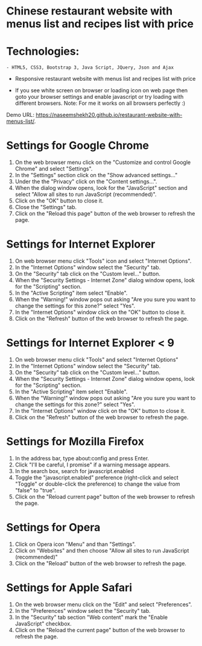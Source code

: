 # Chinese restaurant website with menus list and recipes list with price 
# Technologies:
    - HTML5, CSS3, Bootstrap 3, Java Script, JQuery, Json and Ajax 
- Responsive restaurant website with menus list and recipes list with price

- If you see white screen on browser or loading icon on web page then goto your browser settings and enable javascript or try loading with different browsers.
Note: For me it works on all browsers perfectly :) 

Demo URL: https://naseemshekh20.github.io/restaurant-website-with-menus-list/.

# Settings for Google Chrome
1. On the web browser menu click on the "Customize and control Google Chrome" and select "Settings". 
2. In the "Settings" section click on the "Show advanced settings..." 
3. Under the the "Privacy" click on the "Content settings...". 
4. When the dialog window opens, look for the "JavaScript" section and select "Allow all sites to run JavaScript (recommended)". 
5. Click on the "OK" button to close it. 
6. Close the "Settings" tab. 
7. Click on the "Reload this page" button of the web browser to refresh the page.
 
# Settings for Internet Explorer
1. On web browser menu click "Tools" icon and select "Internet Options".
2. In the "Internet Options" window select the "Security" tab.
3. On the "Security" tab click on the "Custom level..." button.
4. When the "Security Settings - Internet Zone" dialog window opens, look for the "Scripting" section.
5. In the "Active Scripting" item select "Enable".
6. When the "Warning!" window pops out asking "Are you sure you want to change the settings for this zone?" select "Yes".
7. In the "Internet Options" window click on the "OK" button to close it.
8. Click on the "Refresh" button of the web browser to refresh the page.

# Settings for Internet Explorer < 9
1. On web browser menu click "Tools" and select "Internet Options"
2. In the "Internet Options" window select the "Security" tab.
3. On the "Security" tab click on the "Custom level..." button.
4. When the "Security Settings - Internet Zone" dialog window opens, look for the "Scripting" section.
5. In the "Active Scripting" item select "Enable".
6. When the "Warning!" window pops out asking "Are you sure you want to change the settings for this zone?" select "Yes".
7. In the "Internet Options" window click on the "OK" button to close it.
8. Click on the "Refresh" button of the web browser to refresh the page.

# Settings for Mozilla Firefox
1. In the address bar, type about:config and press Enter.
2. Click "I'll be careful, I promise" if a warning message appears.
3. In the search box, search for javascript.enabled
4. Toggle the "javascript.enabled" preference (right-click and select "Toggle" or double-click the preference) to change the value from "false" to "true".
5. Click on the "Reload current page" button of the web browser to refresh the page.

# Settings for Opera
1. Click on Opera icon "Menu" and than "Settings".
2. Click on "Websites" and then choose "Allow all sites to run JavaScript (recommended)"
3. Click on the "Reload" button of the web browser to refresh the page.

# Settings for Apple Safari
1. On the web browser menu click on the "Edit" and select "Preferences".
2. In the "Preferences" window select the "Security" tab.
3. In the "Security" tab section "Web content" mark the "Enable JavaScript" checkbox.
4. Click on the "Reload the current page" button of the web browser to refresh the page.